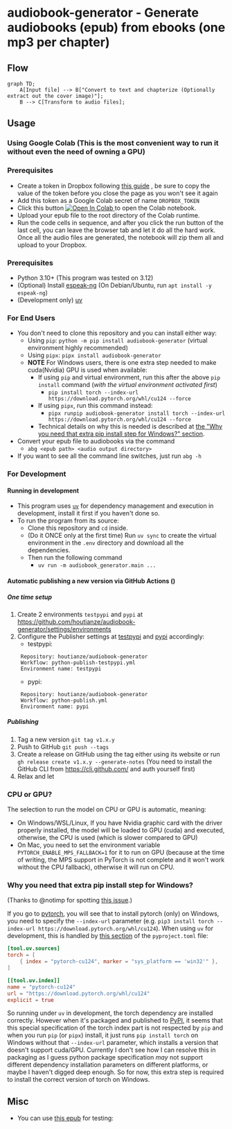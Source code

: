 audiobook-generator - Generate audiobooks (epub) from ebooks (one mp3 per chapter)
==================================================================================

## Flow
```mermaid
graph TD;
    A[Input file] --> B["Convert to text and chapterize (Optionally extract out the cover image)"];
    B --> C[Transform to audio files];
```

## Usage

### Using Google Colab (This is the most convenient way to run it without even the need of owning a GPU)

### Prerequisites
- Create a token in Dropbox following [this guide]( https://dropbox.tech/developers/generate-an-access-token-for-your-own-account) , be sure to copy the value of the token before you close the page as you won't see it again
- Add this token as a Google Colab secret of name `DROPBOX_TOKEN`
- Click this button <a target="_blank" href="https://colab.research.google.com/github/houtianze/audiobook-generator/blob/master/convert-epub-to-audiobook.ipynb">
  <img src="https://colab.research.google.com/assets/colab-badge.svg" alt="Open In Colab"/>
</a> to open the Colab notebook.
- Upload your epub file to the root directory of the Colab runtime.
- Run the code cells in sequence, and after you click the run button of the last cell, you can leave the browser tab and let it do all the hard work. Once all the audio files are generated, the notebook will zip them all and upload to your Dropbox.

### Prerequisites
- Python 3.10+ (This program was tested on 3.12)
- (Optional) Install [espeak-ng](https://github.com/espeak-ng/espeak-ng) (On Debian/Ubuntu, run `apt install -y espeak-ng`)
- (Development only) [uv](https://github.com/astral-sh/uv)

### For End Users
- You don't need to clone this repository and you can install either way:
  - Using `pip`: `python -m pip install audiobook-generator` (virtual environment highly recommended)
  - Using `pipx`: `pipx install audiobook-generator`
  - **NOTE** For Windows users, there is one extra step needed to make cuda(Nvidia) GPU is used when available:
    - If using `pip` and virtual environment, run this after the above `pip install` command (*with the virtual environment activated first*)
      - `pip install torch --index-url https://download.pytorch.org/whl/cu124 --force`
    - If using `pipx`, run this command instead:
      - `pipx runpip audiobook-generator install torch --index-url https://download.pytorch.org/whl/cu124 --force`
    - Technical details on why this is needed is described at [the "Why you need that extra pip install step for Windows?" section](#why-you-need-that-extra-pip-install-step-for-windows).
- Convert your epub file to audiobooks via the command
  - `abg <epub path> <audio output directory>`
- If you want to see all the command line switches, just run `abg -h`

### For Development

#### Running in development
- This program uses [`uv`](https://github.com/astral-sh/uv) for dependency management and execution in development, install it first if you haven't done so.
- To run the program from its source:
  - Clone this repository and `cd` inside.
  - (Do it ONCE only at the first time) Run `uv sync` to create the virtual environment in the `.env` directory and download all the dependencies.
  - Then run the following command
    - `uv run -m audiobook_generator.main ...`

#### Automatic publishing a new version via GitHub Actions ()

##### One time setup
1. Create 2 environments `testpypi` and `pypi` at https://github.com/houtianze/audiobook-generator/settings/environments
2. Configure the Publisher settings at [testpypi](https://test.pypi.org/manage/project/audiobook-generator/settings/publishing/) and [pypi](https://pypi.org/manage/project/audiobook-generator/settings/publishing/) accordingly:
   - testpypi:
   ```text
    Repository: houtianze/audiobook-generator
    Workflow: python-publish-testpypi.yml
    Environment name: testpypi
   ```
   - pypi:
   ```text
    Repository: houtianze/audiobook-generator
    Workflow: python-publish.yml
    Environment name: pypi
   ```

##### Publishing
1. Tag a new version `git tag v1.x.y`
2. Push to GitHub `git push --tags`
3. Create a release on GitHub using the tag either using its website or run `gh release create v1.x.y --generate-notes` (You need to install the GitHub CLI from https://cli.github.com/ and auth yourself first)
4. Relax and let

### CPU or GPU?
The selection to run the model on CPU or GPU is automatic, meaning:
- On Windows/WSL/Linux, If you have Nvidia graphic card with the driver properly installed, the model will be loaded to GPU (cuda) and executed, otherwise, the CPU is used (which is slower compared to GPU)
- On Mac, you need to set the environment variable `PYTORCH_ENABLE_MPS_FALLBACK=1` for it to run on GPU (because at the time of writing, the MPS support in PyTorch is not complete and it won't work without the CPU fallback), otherwise it will run on CPU.

### Why you need that extra pip install step for Windows?
(Thanks to @notimp for spotting [this issue](#4).)

If you go to [pytorch](https://pytorch.org/get-started/locally/), you will see that to install pytorch (only) on Windows, you need to specify the `--index-url` parameter (e.g. `pip3 install torch --index-url https://download.pytorch.org/whl/cu124`). When using `uv` for development, this is handled by [this section](https://github.com/houtianze/audiobook-generator/blob/9df750d943806ff89d55e78e21114878bb300822/pyproject.toml#L29-L37) of the `pyproject.toml` file:

```toml
[tool.uv.sources]
torch = [
    { index = "pytorch-cu124", marker = "sys_platform == 'win32'" },
]

[[tool.uv.index]]
name = "pytorch-cu124"
url = "https://download.pytorch.org/whl/cu124"
explicit = true
```

So running under `uv` in development, the torch dependency are installed correctly. However when it's packaged and published to [PyPI](https://pypi.org), it seems that this special specification of the torch index part is not respected by `pip` and when you run `pip` (or `pipx`) install, it just runs `pip install torch` on Windows without that `--index-url` parameter, which installs a version that doesn't support cuda/GPU. Currently I don't see how I can resolve this in packaging as I guess python package specification _may_ not support different dependency installation parameters on different platforms, or maybe I haven't digged deep enough. So for now, this extra step is required to install the correct version of torch on Windows.

## Misc

- You can use [this epub](https://github.com/daisy/epub-accessibility-tests/releases/download/fundamental-2.0/Fundamental-Accessibility-Tests-Basic-Functionality-v2.0.0.epub) for testing:

